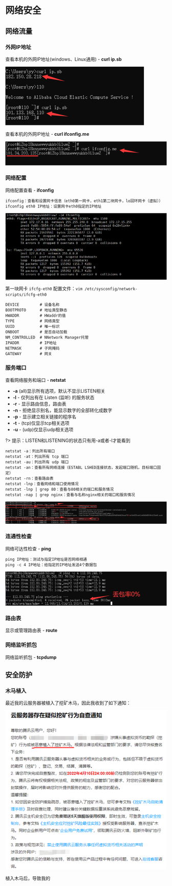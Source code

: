 # 网络安全

## 网络流量

### 外网IP地址

查看本机的外网IP地址(windows、Linux通用) - **curl ip.sb**

![QQ截图20220106173244](Image/QQ截图20220106173244.png)

查看本机的外网IP地址 - **curl ifconfig.me**

![QQ截图20211112154029](Image/QQ截图20211112154029.png)

### 网络配置

网络配置查看 - **ifconfig**

```
ifconfig：查看和设置网卡信息（eth0第一网卡，eth1第二块网卡，lo回环网卡（虚拟））
ifconfig eth0 IP地址：设置网卡eth0指定的IP地址
```

![QQ截图20211017223103](Image/QQ截图20211017223103.png)

第一块网卡 `ifcfg-eth0` 配置文件：`vim /etc/sysconfig/network-scripts/ifcfg-eth0 `

```
DEVICE         # 设备名称
BOOTPROTO      # 地址类型静态
HWADDR         # HWaddr的值
TYPE           # 网络类型
UUID           # 唯一标识
ONBOOT         # 是否自动加载
NM_CONTROLLED  # NNetwork Manager托管
IPADDR         # IP地址
NETMASK        # 子网掩码
GATEWAY        # 网关
```

### 服务端口

查看网络服务和端口 - **netstat**

- **-a** (all)显示所有选项，默认不显示LISTEN相关
- **-l** - 仅列出有在 Listen (监听) 的服务状态
- **-r** - 显示路由信息，路由表
- **-n** - 拒绝显示别名，能显示数字的全部转化成数字
- **-p** - 显示建立相关链接的程序名
- **-t** -  (tcp)仅显示tcp相关选项
- **-u** - (udp)仅显示udp相关选项

?> 提示：LISTEN和LISTENING的状态只有用-a或者-l才能看到

```
netstat -a：列出所有端口 
netstat -at：列出所有 tcp 端口 
netstat -au：列出所有 udp 端口 
netstat -an：查看所有网络连接（ESTABL LSHED连接状态，发起端口随机，目标端口固定）
netstat -rn：查看路由表
netstat -lnp：查看网络和端口使用情况
netstat -lnp | grep 80：查看与80相关的端口和服务情况
netstat -nap | grep nginx：查看与名称nginx相关的端口和服务情况
```

![QQ截图20211112164404](Image/QQ截图20211112164404.png)

### 连通性检查

网络可达性检查 - **ping**

```
ping IP地址：测试与指定IP地址是否网络相通
ping -c 4 IP地址：给指定的IP地址发送4个数据包
```

![QQ截图20211112165343](Image/QQ截图20211112165343.png)

### 路由表

显示或管理路由表 - **route**

### 网络监听抓包

网络监听抓包 - **tcpdump**

## 安全防护

### 木马植入

最近我的云服务器被植入了挖矿木马，因此我收到了如下通知：

![QQ截图20220406182809](Image/QQ截图20220406182809.png)

植入木马后，导致我的

